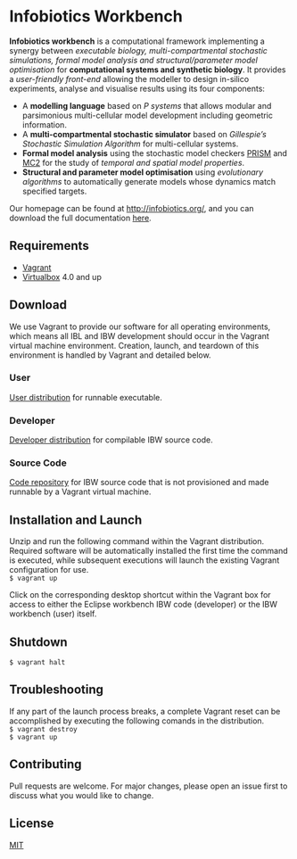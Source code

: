 # Infobiotics Workbench
**Infobiotics workbench** is a computational framework implementing a synergy between *executable biology, multi-compartmental stochastic simulations, formal model analysis and structural/parameter model optimisation* for **computational systems and synthetic biology**. It provides a *user-friendly front-end* allowing the modeller to design in-silico experiments, analyse and visualise results using its four components:

* A **modelling language** based on *P systems* that allows modular and parsimonious multi-cellular model development including geometric information.
* A **multi-compartmental stochastic simulator** based on *Gillespie’s Stochastic Simulation Algorithm* for multi-cellular systems.
* **Formal model analysis** using the stochastic model checkers [PRISM](http://www.prismmodelchecker.org/) and [MC2](http://www.brc.dcs.gla.ac.uk/software/mc2/) for the study of *temporal and spatial model properties*.
* **Structural and parameter model optimisation** using *evolutionary algorithms* to automatically generate models whose dynamics match specified targets.

Our homepage can be found at http://infobiotics.org/, and you can download the full documentation [here](http://www.infobiotics.org/infobiotics-workbench/various/infobiotics.pdf).

## Requirements
* [Vagrant](https://www.vagrantup.com/downloads.html)
* [Virtualbox](https://www.virtualbox.org/wiki/Downloads) 4.0 and up

## Download
We use Vagrant to provide our software for all operating environments, which means all IBL and IBW development should occur in the Vagrant virtual machine environment. Creation, launch, and teardown of this environment is handled by Vagrant and detailed below.

### User
[User distribution](http://infobiotics.org/files/ibw-user.tar.gz) for runnable executable.

### Developer
[Developer distribution](http://infobiotics.org/files/ibw-developer.tar.gz) for compilable IBW source code.

### Source Code
[Code repository](http://github.com/FILLER) for IBW source code that is not provisioned and made runnable by a Vagrant virtual machine.

## Installation and Launch
Unzip and run the following command within the Vagrant distribution. Required software will be automatically installed the first time the command is executed, while subsequent executions will launch the existing Vagrant configuration for use.  
`$ vagrant up`

Click on the corresponding desktop shortcut within the Vagrant box for access to either the Eclipse workbench IBW code (developer) or the IBW workbench (user) itself.  

## Shutdown
`$ vagrant halt`

## Troubleshooting
If any part of the launch process breaks, a complete Vagrant reset can be accomplished by executing the following comands in the distribution.   
`$ vagrant destroy`  
`$ vagrant up`  

## Contributing
Pull requests are welcome. For major changes, please open an issue first to discuss what you would like to change.

## License
[MIT](https://choosealicense.com/licenses/mit/)
